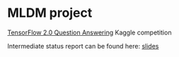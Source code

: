 # MLDM project

[TensorFlow 2.0 Question Answering](https://www.kaggle.com/competitions/tensorflow2-question-answering) Kaggle competition

Intermediate status report can be found here: [slides](https://github.com/yashkens/MLDM_QA_project/blob/main/MLDM%20status%20report.pdf)
